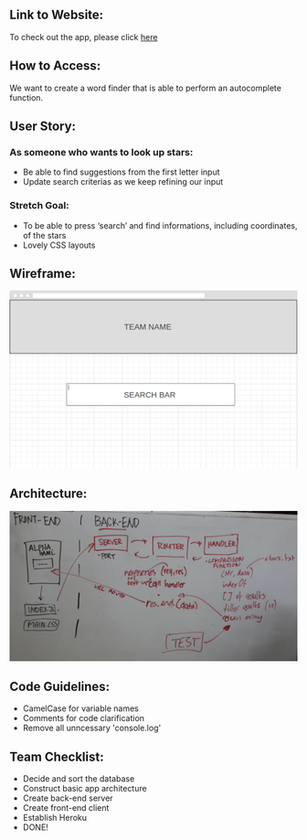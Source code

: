 ## Link to Website:
To check out the app, please click [here](https://alphahaml.herokuapp.com/)
## How to Access:


We want to create a word finder that is able to perform an autocomplete function.

## User Story:

### As someone who wants to look up stars:

* Be able to find suggestions from the first letter input
* Update search criterias as we keep refining our input

### Stretch Goal:
* To be able to press ‘search’ and find informations, including coordinates, of the stars
* Lovely CSS layouts


## Wireframe:

![altinline](./assets/wireframe.png)

## Architecture:

![altinline](./assets/architecture.JPG)

## Code Guidelines:
* CamelCase for variable names
* Comments for code clarification
* Remove all unncessary 'console.log'

## Team Checklist:
* Decide and sort the database
* Construct basic app architecture
* Create back-end server
* Create front-end client
* Establish Heroku
* DONE!
